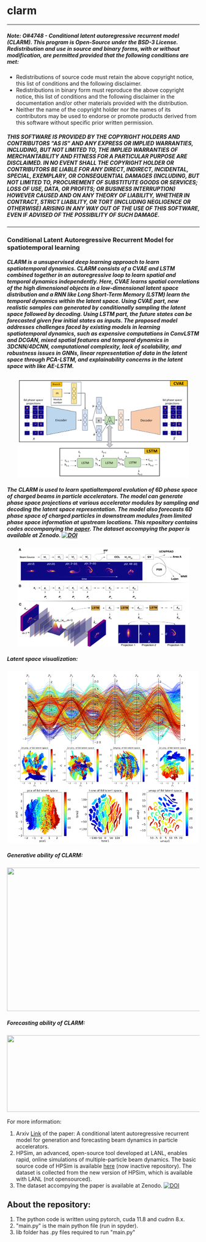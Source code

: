 # clarm
----------
##### Note: O#4748 - Conditional latent autoregressive recurrent model (CLARM). This program is Open-Source under the BSD-3 License. Redistribution and use in source and binary forms, with or without modification, are permitted provided that the following conditions are met:
- Redistributions of source code must retain the above copyright notice, this list of conditions and the following disclaimer.
- Redistributions in binary form must reproduce the above copyright notice, this list of conditions and the following disclaimer in the documentation and/or other materials provided with the distribution.
- Neither the name of the copyright holder nor the names of its contributors may be used to endorse or promote products derived from this software without specific prior written permission.
##### THIS SOFTWARE IS PROVIDED BY THE COPYRIGHT HOLDERS AND CONTRIBUTORS "AS IS" AND ANY EXPRESS OR IMPLIED WARRANTIES, INCLUDING, BUT NOT LIMITED TO, THE IMPLIED WARRANTIES OF MERCHANTABILITY AND FITNESS FOR A PARTICULAR PURPOSE ARE DISCLAIMED. IN NO EVENT SHALL THE COPYRIGHT HOLDER OR CONTRIBUTORS BE LIABLE FOR ANY DIRECT, INDIRECT, INCIDENTAL, SPECIAL, EXEMPLARY, OR CONSEQUENTIAL DAMAGES (INCLUDING, BUT NOT LIMITED TO, PROCUREMENT OF SUBSTITUTE GOODS OR SERVICES; LOSS OF USE, DATA, OR PROFITS; OR BUSINESS INTERRUPTION) HOWEVER CAUSED AND ON ANY THEORY OF LIABILITY, WHETHER IN CONTRACT, STRICT LIABILITY, OR TORT (INCLUDING NEGLIGENCE OR OTHERWISE) ARISING IN ANY WAY OUT OF THE USE OF THIS SOFTWARE, EVEN IF ADVISED OF THE POSSIBILITY OF SUCH DAMAGE.
-----------
### Conditional Latent Autoregressive Recurrent Model for spatiotemporal learning
##### CLARM is a unsupervised deep learning approach to learn spatiotemporal dynamics. CLARM consists of a CVAE and LSTM combined together in an autoregressive loop to learn spatial and temporal dynamics independently. Here, CVAE learns spatial correlations of the high dimensional objects in a low-dimensional latent space distribution and a RNN like Long Short-Term Memory (LSTM) learn the temporal dynamics within the latent space. Using CVAE part, new realistic samples can generated by conditionally sampling the latent space followed by decoding. Using LSTM part, the future states can be forecasted given few initial states as inputs. The proposed model addresses challenges faced by existing models in learning spatiotemporal dynamics, such as expensive computations in ConvLSTM and DCGAN, mixed spatial features and temporal dynamics in 3DCNN/4DCNN, computational complexity, lack of scalability, and robustness issues in GNNs, linear representation of data in the latent space through PCA-LSTM, and explainability concerns in the latent space with like AE-LSTM.

<p align="center">
  <img src="images/clarm.PNG" width="450" height="260" />
</p>

##### The CLARM is used to learn spatialtemporal evolution of 6D phase space of charged beams in particle accelerators. The model can generate phase space projections at various accelerator modules by sampling and decoding the latent space representation. The model also forecasts 6D phase space of charged particles in downstream modules from limited phase space information at upstream locations. This repository contains codes accompanying the [paper](https://arxiv.org/abs/2403.13858). The dataset accompying the paper is available at Zenodo.  <a href="https://doi.org/10.5281/zenodo.10819001"><img src="https://zenodo.org/badge/DOI/10.5281/zenodo.10819001.svg" alt="DOI"></a>

<p align="center">
  <img src="images/clarm_lansce.png" width="450" height="260" />
</p>

##### **Latent space visualization:**

<p align="center">
  <img src="images/latent.PNG" width="500" height="450" />
</p>

##### **Generative ability of CLARM**:

<p align="center">
  <img src="images/gen_pc_pca_metrics_mod_1.png" width="650" height="375" />
</p>

##### **Forecasting ability of CLARM**:

<p align="center">
  <img src="images/forecasting_log.gif" width="550" height="200" />
</p>

For more information:  
1. Arxiv [Link](https://arxiv.org/abs/2403.13858) of the paper: A conditional latent autoregressive recurrent model for generation and forecasting beam dynamics in particle accelerators.
2. HPSim, an advanced, open-source tool developed at LANL, enables rapid, online simulations of multiple-particle beam dynamics. The basic source code of HPSim is available [here](https://github.com/apphys/hpsim) (now inactive repository). The dataset is collected from the new version of HPSim, which is available with LANL (not opensourced).
3. The dataset accompying the paper is available at Zenodo.  <a href="https://doi.org/10.5281/zenodo.10819001"><img src="https://zenodo.org/badge/DOI/10.5281/zenodo.10819001.svg" alt="DOI"></a>

## About the repository:
1. The python code is written using pytorch, cuda 11.8 and cudnn 8.x.
2. "main.py" is the main python file (run in spyder).
3. lib folder has .py files required to run "main.py"
